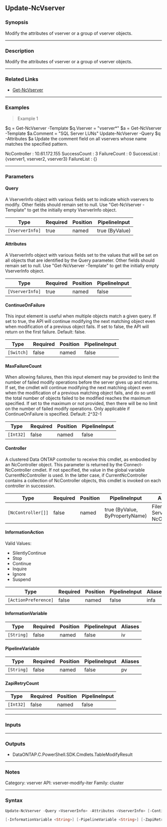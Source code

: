 Update-NcVserver
----------------

### Synopsis
Modify the attributes of vserver or a group of vserver objects.

---

### Description

Modify the attributes of vserver or a group of vserver objects.

---

### Related Links
* [Get-NcVserver](Get-NcVserver)

---

### Examples
> Example 1

$q = Get-NcVserver -Template
$q.Vserver = "vserver*"
$a = Get-NcVserver -Template
$a.Comment = "SQL Server LUNs"
Update-NcVserver -Query $q -Attributes $a
Update the comment field on all vservers whose name matches the specified pattern.

NcController : 10.61.172.155
SuccessCount : 3
FailureCount : 0
SuccessList  : {vserver1, vserver2, vserver3}
FailureList  : {}

---

### Parameters
#### **Query**
A VserverInfo object with various fields set to indicate which vservers to modify.  Other fields should remain set to null.  Use "Get-NcVserver -Template" to get the initially empty VserverInfo object.

|Type           |Required|Position|PipelineInput |
|---------------|--------|--------|--------------|
|`[VserverInfo]`|true    |named   |true (ByValue)|

#### **Attributes**
A VserverInfo object with various fields set to the values that will be set on all objects that are identified by the Query parameter.  Other fields should remain set to null.  Use "Get-NcVserver -Template" to get the initially empty VserverInfo object.

|Type           |Required|Position|PipelineInput|
|---------------|--------|--------|-------------|
|`[VserverInfo]`|true    |named   |false        |

#### **ContinueOnFailure**
This input element is useful when multiple objects match a given query.  If set to true, the API will continue modifying the next matching object even when modification of a previous object fails.  If set to false, the API will return on the first failure.  Default: false.

|Type      |Required|Position|PipelineInput|
|----------|--------|--------|-------------|
|`[Switch]`|false   |named   |false        |

#### **MaxFailureCount**
When allowing failures, then this input element may be provided to limit the number of failed modify operations before the server gives up and returns.  If set, the cmdlet will continue modifying the next matching object even when the modification of a previous matching object fails, and do so until the total number of objects failed to be modified reaches the maximum specified.  If set to the maximum or not provided, then there will be no limit on the number of failed modify operations.  Only applicable if ContinueOnFailure is specified.  Default: 2^32-1

|Type     |Required|Position|PipelineInput|
|---------|--------|--------|-------------|
|`[Int32]`|false   |named   |false        |

#### **Controller**
A clustered Data ONTAP controller to receive this cmdlet, as embodied by an NcController object.  This parameter is returned by the Connect-NcController cmdlet.  If not specified, the value in the global variable CurrentNcController is used.  In the latter case, if CurrentNcController contains a collection of NcController objects, this cmdlet is invoked on each controller in succession.

|Type              |Required|Position|PipelineInput                 |Aliases                          |
|------------------|--------|--------|------------------------------|---------------------------------|
|`[NcController[]]`|false   |named   |true (ByValue, ByPropertyName)|Filer<br/>Server<br/>NcController|

#### **InformationAction**

Valid Values:

* SilentlyContinue
* Stop
* Continue
* Inquire
* Ignore
* Suspend

|Type                |Required|Position|PipelineInput|Aliases|
|--------------------|--------|--------|-------------|-------|
|`[ActionPreference]`|false   |named   |false        |infa   |

#### **InformationVariable**

|Type      |Required|Position|PipelineInput|Aliases|
|----------|--------|--------|-------------|-------|
|`[String]`|false   |named   |false        |iv     |

#### **PipelineVariable**

|Type      |Required|Position|PipelineInput|Aliases|
|----------|--------|--------|-------------|-------|
|`[String]`|false   |named   |false        |pv     |

#### **ZapiRetryCount**

|Type     |Required|Position|PipelineInput|
|---------|--------|--------|-------------|
|`[Int32]`|false   |named   |false        |

---

### Inputs

---

### Outputs
* DataONTAP.C.PowerShell.SDK.Cmdlets.TableModifyResult

---

### Notes
Category: vserver
API: vserver-modify-iter
Family: cluster

---

### Syntax
```PowerShell
Update-NcVserver -Query <VserverInfo> -Attributes <VserverInfo> [-ContinueOnFailure] [-MaxFailureCount <Int32>] [-Controller <NcController[]>] [-InformationAction <ActionPreference>] 
```
```PowerShell
[-InformationVariable <String>] [-PipelineVariable <String>] [-ZapiRetryCount <Int32>] [<CommonParameters>]
```
